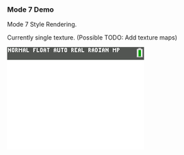 ### Mode 7 Demo 

Mode 7 Style Rendering. 

Currently single texture. (Possible TODO: Add texture maps)

![](https://github.com/Zaalan3/TI84-CE-Graphical-Demos/blob/master/Mode7/example.gif)
